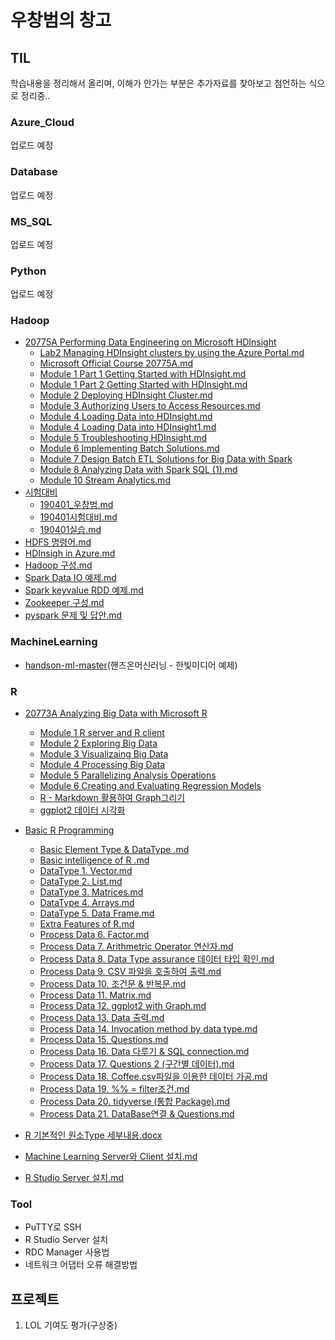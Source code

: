 # 우창범의 창고

## TIL

학습내용을 정리해서 올리며, 이해가 안가는 부분은 추가자료를 찾아보고 첨언하는 식으로 정리중..

### Azure_Cloud

업로드 예정

### Database

업로드 예정

### MS_SQL

업로드 예정

### Python

업로드 예정



### Hadoop

- [20775A Performing Data Engineering on Microsoft HDInsight](https://github.com/detok3585/Beom-s-Warehouse/tree/master/Hadoop/20775A%20Performing%20Data%20Engineering%20on%20Microsoft%20HDInsight)
  - [Lab2 Managing HDInsight clusters by using the Azure Portal.md](https://github.com/detok3585/Beom-s-Warehouse/blob/master/Hadoop/20775A%20Performing%20Data%20Engineering%20on%20Microsoft%20HDInsight/Lab2%20%20Managing%20HDInsight%20clusters%20by%20using%20the%20Azure%20Portal.md)
  - [Microsoft Official Course 20775A.md](https://github.com/detok3585/Beom-s-Warehouse/blob/master/Hadoop/20775A%20Performing%20Data%20Engineering%20on%20Microsoft%20HDInsight/Microsoft%20Official%20Course%2020775A.md)
  - [Module 1 Part 1 Getting Started with HDInsight.md](https://github.com/detok3585/Beom-s-Warehouse/blob/master/Hadoop/20775A%20Performing%20Data%20Engineering%20on%20Microsoft%20HDInsight/Module%201%20Part%201%20Getting%20Started%20with%20HDInsight.md)
  - [Module 1 Part 2 Getting Started with HDInsight.md](https://github.com/detok3585/Beom-s-Warehouse/blob/master/Hadoop/20775A%20Performing%20Data%20Engineering%20on%20Microsoft%20HDInsight/Module%201%20Part%202%20Getting%20Started%20with%20HDInsight.md)
  - [Module 2 Deploying HDInsight Cluster.md](https://github.com/detok3585/Beom-s-Warehouse/blob/master/Hadoop/20775A%20Performing%20Data%20Engineering%20on%20Microsoft%20HDInsight/Module%202%20%20Deploying%20HDInsight%20Cluster.md)
  - [Module 3 Authorizing Users to Access Resources.md](https://github.com/detok3585/Beom-s-Warehouse/blob/master/Hadoop/20775A%20Performing%20Data%20Engineering%20on%20Microsoft%20HDInsight/Module%203%20%20Authorizing%20Users%20to%20Access%20Resources.md)
  - [Module 4 Loading Data into HDInsight.md](https://github.com/detok3585/Beom-s-Warehouse/blob/master/Hadoop/20775A%20Performing%20Data%20Engineering%20on%20Microsoft%20HDInsight/Module%204%20%20Loading%20Data%20into%20HDInsight.md)
  - [Module 4 Loading Data into HDInsight1.md](https://github.com/detok3585/Beom-s-Warehouse/blob/master/Hadoop/20775A%20Performing%20Data%20Engineering%20on%20Microsoft%20HDInsight/Module%204%20%20Loading%20Data%20into%20HDInsight1.md)
  - [Module 5 Troubleshooting HDInsight.md](https://github.com/detok3585/Beom-s-Warehouse/blob/master/Hadoop/20775A%20Performing%20Data%20Engineering%20on%20Microsoft%20HDInsight/Module%205%20%20Troubleshooting%20HDInsight.md)
  - [Module 6 Implementing Batch Solutions.md](https://github.com/detok3585/Beom-s-Warehouse/blob/master/Hadoop/20775A%20Performing%20Data%20Engineering%20on%20Microsoft%20HDInsight/Module%206%20%20Implementing%20Batch%20Solutions.md)
  - [Module 7 Design Batch ETL Solutions for Big Data with Spark](https://github.com/detok3585/Beom-s-Warehouse/blob/master/Hadoop/20775A%20Performing%20Data%20Engineering%20on%20Microsoft%20HDInsight/Module%207%20%20Design%20Batch%20ETL%20Solutions%20for%20Big%20Data%20with%20Spark.md)
  - [Module 8 Analyzing Data with Spark SQL (1).md](https://github.com/detok3585/Beom-s-Warehouse/blob/master/Hadoop/20775A%20Performing%20Data%20Engineering%20on%20Microsoft%20HDInsight/Module%208%20%20Analyzing%20Data%20with%20Spark%20SQL%20(1).md)
  - [Module 10 Stream Analytics.md](https://github.com/detok3585/Beom-s-Warehouse/blob/master/Hadoop/20775A%20Performing%20Data%20Engineering%20on%20Microsoft%20HDInsight/Module%2010%20%20Stream%20Analytics.md)
- [시험대비](https://github.com/detok3585/Beom-s-Warehouse/tree/master/Hadoop/%EC%8B%9C%ED%97%98%EB%8C%80%EB%B9%84)
  - [190401_우창범.md](https://github.com/detok3585/Beom-s-Warehouse/blob/master/Hadoop/%EC%8B%9C%ED%97%98%EB%8C%80%EB%B9%84/190401_%EC%9A%B0%EC%B0%BD%EB%B2%94.md)
  - [190401시험대비.md](https://github.com/detok3585/Beom-s-Warehouse/blob/master/Hadoop/%EC%8B%9C%ED%97%98%EB%8C%80%EB%B9%84/190401%EC%8B%9C%ED%97%98%EB%8C%80%EB%B9%84.md)
  - [190401실습.md](https://github.com/detok3585/Beom-s-Warehouse/blob/master/Hadoop/%EC%8B%9C%ED%97%98%EB%8C%80%EB%B9%84/190401%EC%8B%A4%EC%8A%B5.md)
- [HDFS 명령어.md](https://github.com/detok3585/Beom-s-Warehouse/blob/master/Hadoop/HDFS%20%EB%AA%85%EB%A0%B9%EC%96%B4.md)
- [HDInsigh in Azure.md](https://github.com/detok3585/Beom-s-Warehouse/blob/master/Hadoop/HDInsigh%20in%20Azure.md)
- [Hadoop 구성.md](https://github.com/detok3585/Beom-s-Warehouse/blob/master/Hadoop/Hadoop%20%EA%B5%AC%EC%84%B1.md)
- [Spark Data IO 예제.md](https://github.com/detok3585/Beom-s-Warehouse/blob/master/Hadoop/Spark%20Data%20IO%20%EC%98%88%EC%A0%9C.md)
- [Spark keyvalue RDD 예제.md](https://github.com/detok3585/Beom-s-Warehouse/blob/master/Hadoop/Spark%20keyvalue%20RDD%20%EC%98%88%EC%A0%9C.md)
- [Zookeeper 구성.md](https://github.com/detok3585/Beom-s-Warehouse/blob/master/Hadoop/Zookeeper%20%EA%B5%AC%EC%84%B1.md)
- [pyspark 문제 및 답안.md]([https://github.com/detok3585/Beom-s-Warehouse/blob/master/Hadoop/pyspark%20%EB%AC%B8%EC%A0%9C%20%EB%B0%8F%20%EB%8B%B5%EC%95%88.md)



### MachineLearning

- [handson-ml-master](https://github.com/detok3585/Beom-s-Warehouse/tree/master/MachineLearning/handson-ml-master)(핸즈온머신러닝 - 한빛미디어 예제)



### R

- [20773A Analyzing Big Data with Microsoft R](https://github.com/detok3585/Beom-s-Warehouse/tree/master/R/20773A%20Analyzing%20Big%20Data%20with%20Microsoft%20R)

  - [Module 1 R server and R client](https://github.com/detok3585/Beom-s-Warehouse/blob/master/R/20773A%20Analyzing%20Big%20Data%20with%20Microsoft%20R/Module%201%20R%20server%20and%20R%20client.md)
  - [Module 2 Exploring Big Data](https://github.com/detok3585/Beom-s-Warehouse/blob/master/R/20773A%20Analyzing%20Big%20Data%20with%20Microsoft%20R/Module%202%20Exploring%20Big%20Data.md)
  - [Module 3 Visualizaing Big Data](https://github.com/detok3585/Beom-s-Warehouse/blob/master/R/20773A%20Analyzing%20Big%20Data%20with%20Microsoft%20R/Module%203%20Visualizaing%20Big%20Data.md)
  - [Module 4 Processing Big Data](https://github.com/detok3585/Beom-s-Warehouse/blob/master/R/20773A%20Analyzing%20Big%20Data%20with%20Microsoft%20R/Module%204%20Processing%20Big%20Data.md)
  - [Module 5 Parallelizing Analysis Operations](https://github.com/detok3585/Beom-s-Warehouse/blob/master/R/20773A%20Analyzing%20Big%20Data%20with%20Microsoft%20R/Module%205%20Parallelizing%20Analysis%20Operations.md)
  - [Module 6 Creating and Evaluating Regression Models](https://github.com/detok3585/Beom-s-Warehouse/blob/master/R/20773A%20Analyzing%20Big%20Data%20with%20Microsoft%20R/Module%206%20%20Creating%20and%20Evaluating%20Regression%20Models.md)
  - [R - Markdown 활용하여 Graph그리기](https://github.com/detok3585/Beom-s-Warehouse/blob/master/R/20773A%20Analyzing%20Big%20Data%20with%20Microsoft%20R/R%20-%20Markdown%20%ED%99%9C%EC%9A%A9%ED%95%98%EC%97%AC%20Graph%EA%B7%B8%EB%A6%AC%EA%B8%B0.md)
  - [ggplot2 데이터 시각화](https://github.com/detok3585/Beom-s-Warehouse/blob/master/R/20773A%20Analyzing%20Big%20Data%20with%20Microsoft%20R/ggplot2%20%EB%8D%B0%EC%9D%B4%ED%84%B0%20%EC%8B%9C%EA%B0%81%ED%99%94.md)


- [Basic R Programming](https://github.com/detok3585/Beom-s-Warehouse/tree/master/R/Basic%20R%20Programming)
  - [Basic Element Type & DataType .md](https://github.com/detok3585/Beom-s-Warehouse/blob/master/R/Basic%20R%20Programming/Basic%20Element%20Type%20%26%20DataType%20.md)
  - [Basic intelligence of R .md](https://github.com/detok3585/Beom-s-Warehouse/blob/master/R/Basic%20R%20Programming/Basic%20intelligence%20of%20R%20.md)
  - [DataType 1. Vector.md](https://github.com/detok3585/Beom-s-Warehouse/blob/master/R/Basic%20R%20Programming/DataType%201.%20Vector.md)
  - [DataType 2. List.md](https://github.com/detok3585/Beom-s-Warehouse/blob/master/R/Basic%20R%20Programming/DataType%202.%20List.md)
  - [DataType 3. Matrices.md](https://github.com/detok3585/Beom-s-Warehouse/blob/master/R/Basic%20R%20Programming/DataType%203.%20Matrices.md)
  - [DataType 4. Arrays.md](https://github.com/detok3585/Beom-s-Warehouse/blob/master/R/Basic%20R%20Programming/DataType%204.%20Arrays.md)
  - [DataType 5. Data Frame.md](https://github.com/detok3585/Beom-s-Warehouse/blob/master/R/Basic%20R%20Programming/DataType%205.%20Data%20Frame.md)
  - [Extra Features of R.md](https://github.com/detok3585/Beom-s-Warehouse/blob/master/R/Basic%20R%20Programming/Extra%20Features%20of%20R.md)
  - [Process Data 6. Factor.md](https://github.com/detok3585/Beom-s-Warehouse/blob/master/R/Basic%20R%20Programming/Process%20Data%206.%20Factor.md)
  - [Process Data 7. Arithmetric Operator 연산자.md](https://github.com/detok3585/Beom-s-Warehouse/blob/master/R/Basic%20R%20Programming/Process%20Data%207.%20Arithmetric%20Operator%20%5B%EC%97%B0%EC%82%B0%EC%9E%90%5D.md)
  - [Process Data 8. Data Type assurance 데이터 타입 확인.md](https://github.com/detok3585/Beom-s-Warehouse/blob/master/R/Basic%20R%20Programming/Process%20Data%208.%20Data%20Type%20assurance%20%5B%EB%8D%B0%EC%9D%B4%ED%84%B0%20%ED%83%80%EC%9E%85%20%ED%99%95%EC%9D%B8%5D.md)
  - [Process Data 9. CSV 파일을 호출하여 출력.md](https://github.com/detok3585/Beom-s-Warehouse/blob/master/R/Basic%20R%20Programming/Process%20Data%209.%20CSV%20%ED%8C%8C%EC%9D%BC%EC%9D%84%20%ED%98%B8%EC%B6%9C%ED%95%98%EC%97%AC%20%EC%B6%9C%EB%A0%A5.md)
  - [Process Data 10. 조건문 & 반복문.md](https://github.com/detok3585/Beom-s-Warehouse/blob/master/R/Basic%20R%20Programming/Process%20Data%2010.%20%EC%A1%B0%EA%B1%B4%EB%AC%B8%20%26%20%EB%B0%98%EB%B3%B5%EB%AC%B8.md)
  - [Process Data 11. Matrix.md](https://github.com/detok3585/Beom-s-Warehouse/blob/master/R/Basic%20R%20Programming/Process%20Data%2011.%20Matrix.md)
  - [Process Data 12. ggplot2 with Graph.md](https://github.com/detok3585/Beom-s-Warehouse/blob/master/R/Basic%20R%20Programming/Process%20Data%2012.%20ggplot2%20with%20Graph.md)
  - [Process Data 13. Data 출력.md](https://github.com/detok3585/Beom-s-Warehouse/blob/master/R/Basic%20R%20Programming/Process%20Data%2013.%20Data%20%EC%B6%9C%EB%A0%A5.md)
  - [Process Data 14. Invocation method by data type.md](https://github.com/detok3585/Beom-s-Warehouse/blob/master/R/Basic%20R%20Programming/Process%20Data%2014.%20Invocation%20method%20by%20data%20type.md)
  - [Process Data 15. Questions.md](https://github.com/detok3585/Beom-s-Warehouse/blob/master/R/Basic%20R%20Programming/Process%20Data%2015.%20Questions.md)
  - [Process Data 16. Data 다루기 & SQL connection.md](https://github.com/detok3585/Beom-s-Warehouse/blob/master/R/Basic%20R%20Programming/Process%20Data%2016.%20Data%20%EB%8B%A4%EB%A3%A8%EA%B8%B0%20%26%20SQL%20connection.md)
  - [Process Data 17. Questions 2 (구간별 데이터).md](https://github.com/detok3585/Beom-s-Warehouse/blob/master/R/Basic%20R%20Programming/Process%20Data%2017.%20Questions%202%20(%EA%B5%AC%EA%B0%84%EB%B3%84%20%EB%8D%B0%EC%9D%B4%ED%84%B0).md)
  - [Process Data 18. Coffee.csv파일을 이용한 데이터 가공.md](https://github.com/detok3585/Beom-s-Warehouse/blob/master/R/Basic%20R%20Programming/Process%20Data%2018.%20Coffee.csv%ED%8C%8C%EC%9D%BC%EC%9D%84%20%EC%9D%B4%EC%9A%A9%ED%95%9C%20%EB%8D%B0%EC%9D%B4%ED%84%B0%20%EA%B0%80%EA%B3%B5.md)
  - [Process Data 19. %% = filter조건.md](https://github.com/detok3585/Beom-s-Warehouse/blob/master/R/Basic%20R%20Programming/Process%20Data%2019.%20%25%25%20%3D%20filter%EC%A1%B0%EA%B1%B4.md)
  - [Process Data 20. tidyverse (통합 Package).md](https://github.com/detok3585/Beom-s-Warehouse/blob/master/R/Basic%20R%20Programming/Process%20Data%2020.%20tidyverse%20(%ED%86%B5%ED%95%A9%20Package).md)
  - [Process Data 21. DataBase연결 & Questions.md](https://github.com/detok3585/Beom-s-Warehouse/blob/master/R/Basic%20R%20Programming/Process%20Data%2021.%20DataBase%EC%97%B0%EA%B2%B0%20%26%20Questions.md)

- [R 기본적인 원소Type 세부내용.docx](https://github.com/detok3585/Beom-s-Warehouse/blob/master/R/R%20%EA%B8%B0%EB%B3%B8%EC%A0%81%EC%9D%B8%20%EC%9B%90%EC%86%8CType%20%EC%84%B8%EB%B6%80%EB%82%B4%EC%9A%A9.docx)
- [Machine Learning Server와 Client 설치.md](https://github.com/detok3585/Beom-s-Warehouse/blob/master/R/Machine%20Learning%20Server%EC%99%80%20Client%20%EC%84%A4%EC%B9%98.md)
- [R Studio Server 설치.md](https://github.com/detok3585/Beom-s-Warehouse/blob/master/R/R%20Studio%20Server%20%EC%84%A4%EC%B9%98.md)



### Tool

- PuTTY로 SSH
- R Studio Server 설치
- RDC Manager 사용법
- 네트워크 어댑터 오류 해결방법

## 프로젝트

1. LOL 기여도 평가(구상중)